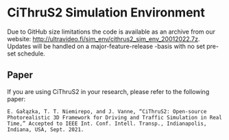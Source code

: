 # CiThruS2 Simulation Environment
Due to GitHub size limitations the code is available as an archive from our website: http://ultravideo.fi/sim_env/cithrus2_sim_env_20012022.7z. Updates will be handled on a major-feature-release -basis with no set pre-set schedule. 

## Paper
If you are using CiThruS2 in your research, please refer to the following paper: 

`E. Gałązka, T. T. Niemirepo, and J. Vanne, “CiThruS2: Open-source Photorealistic 3D Framework for Driving and Traffic Simulation in Real Time,” Accepted to IEEE Int. Conf. Intell. Transp., Indianapolis, Indiana, USA, Sept. 2021. `
